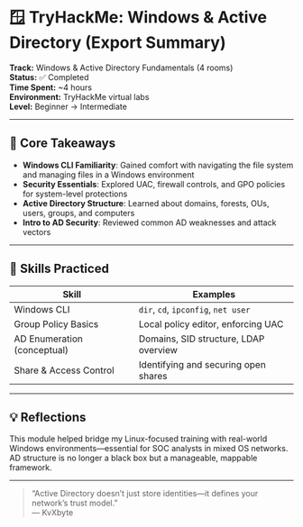 # 🪟 TryHackMe: Windows & Active Directory (Export Summary)

**Track:** Windows & Active Directory Fundamentals (4 rooms)  
**Status:** ✅ Completed  
**Time Spent:** ~4 hours  
**Environment:** TryHackMe virtual labs  
**Level:** Beginner → Intermediate

---

## 🔑 Core Takeaways

- **Windows CLI Familiarity**: Gained comfort with navigating the file system and managing files in a Windows environment
- **Security Essentials**: Explored UAC, firewall controls, and GPO policies for system-level protections
- **Active Directory Structure**: Learned about domains, forests, OUs, users, groups, and computers
- **Intro to AD Security**: Reviewed common AD weaknesses and attack vectors

---

## 🧠 Skills Practiced

| Skill                        | Examples                              |
|------------------------------|----------------------------------------|
| Windows CLI                  | `dir`, `cd`, `ipconfig`, `net user`   |
| Group Policy Basics          | Local policy editor, enforcing UAC    |
| AD Enumeration (conceptual) | Domains, SID structure, LDAP overview |
| Share & Access Control       | Identifying and securing open shares  |

---

## 💡 Reflections

This module helped bridge my Linux-focused training with real-world Windows environments—essential for SOC analysts in mixed OS networks. AD structure is no longer a black box but a manageable, mappable framework.

---

> “Active Directory doesn’t just store identities—it defines your network’s trust model.”  
> — KvXbyte
